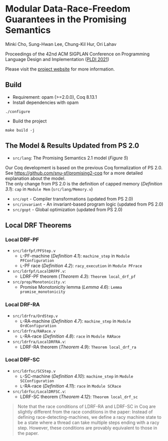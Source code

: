 # Modular Data-Race-Freedom Guarantees in the Promising Semantics

Minki Cho, Sung-Hwan Lee, Chung-Kil Hur, Ori Lahav

Proceedings of the 42nd ACM SIGPLAN Conference on Programming Language Design and Implementation ([PLDI 2021](https://conf.researchr.org/home/pldi-2021))

Please visit the [project website](https://sf.snu.ac.kr/promising-ldrf/) for more information.

## Build
- Requirement: opam (>=2.0.0), Coq 8.13.1 
- Install dependencies with opam
```
./configure
```
- Build the project
```
make build -j
```

## The Model & Results Updated from PS 2.0
- `src/lang`: The Promising Semantics 2.1 model (*Figure 5*)

Our Coq development is based on the previous Coq formalization of PS 2.0.
See https://github.com/snu-sf/promising2-coq for a more detailed explanation about the model.  
The only change from PS 2.0 is the definition of capped memory (*Definition 3.1*): `cap` in `Module Mem` (`src/lang/Memory.v`)

- `src/opt` - Compiler transformations (updated from PS 2.0)
- `src/invariant` - An invariant-based program logic (updated from PS 2.0)
- `src/gopt` - Global optimization (updated from PS 2.0)

## Local DRF Theorems

### Local DRF-PF
- `src/ldrfpf/PFStep.v`
  + `L`-PF-machine (*Definition 4.1*): `machine_step` in `Module PFConfiguration`
  + `L`-PF race (*Definition 4.2*): `racy_execution` in `Module PFrace`
- `src/ldrfpf/LocalDRFPF.v`:
  + LDRF-PF theorem (*Theorem 4.3*): `Theorem local_drf_pf`
- `src/prop/Monotonicity.v`:
  + Promise Monotonicity lemma (*Lemma 4.6*): `Lemma promise_monotonicity`

### Local DRF-RA
- `src/ldrfra/OrdStep.v`
  + `L`-RA-machine (*Definition 4.7*): `machine_step` in `Module OrdConfiguration`
- `src/ldrfra/RARace.v`
  + `L`-RA-race (*Definition 4.8*): `race` in `Module RARace`
- `src/ldrfra/LocalDRFRA.v`:
  + LDRF-RA theorem (*Theorem 4.9*): `Theorem local_drf_ra`

### Local DRF-SC
- `src/ldrfsc/SCStep.v`
  + `L`-SC-machine (*Definition 4.10*): `machine_step` in `Module SCConfiguration`
  + `L`-RA-race (*Definition 4.11*): `race` in `Module SCRace`
- `src/ldrfsc/LocalDRFSC.v`:
  + LDRF-SC theorem (*Theorem 4.12*): `Theorem local_drf_sc`

> Note that the race conditions of LDRF-RA and LDRF-SC in Coq are slightly different from the race conditions in the paper:
Instead of defining race-detecting-machines,
we define a racy machine state to be a state where a thread can take multiple steps ending with a racy step.
However, these conditions are provably equivalent to those in the paper.
